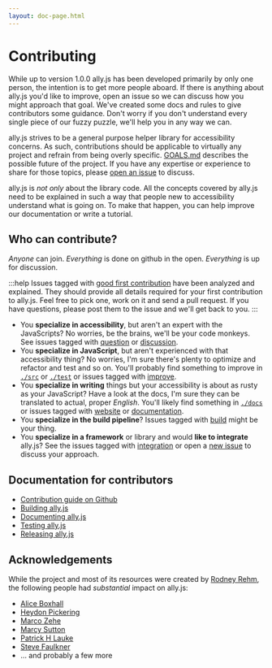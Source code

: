```yaml
---
layout: doc-page.html
---
```


# Contributing

While up to version 1.0.0 ally.js has been developed primarily by only one person, the intention is to get more people aboard. If there is anything about ally.js you'd like to improve, open an issue so we can discuss how you might approach that goal. We've created some docs and rules to give contributors some guidance. Don't worry if you don't understand every single piece of our fuzzy puzzle, we'll help you in any way we can.

ally.js strives to be a general purpose helper library for accessibility concerns. As such, contributions should be applicable to virtually any project and refrain from being overly specific. [GOALS.md](https://github.com/medialize/ally.js/blob/master/GOALS.md) describes the possible future of the project. If you have any expertise or experience to share for those topics, please [open an issue](https://github.com/medialize/ally.js/issues/new) to discuss.

ally.js is *not only* about the library code. All the concepts covered by ally.js need to be explained in such a way that people new to accessibility understand what is going on. To make that happen, you can help improve our documentation or write a tutorial.


## Who can contribute?

*Anyone* can join. *Everything* is done on github in the open. *Everything* is up for discussion.

:::help
Issues tagged with [good first contribution](https://github.com/medialize/ally.js/labels/good%20first%20contribution) have been analyzed and explained. They should provide all details required for your first contribution to ally.js. Feel free to pick one, work on it and send a pull request. If you have questions, please post them to the issue and we'll get back to you.
:::

* You **specialize in accessibility**, but aren't an expert with the JavaScripts? No worries, be the brains, we'll be your code monkeys. See issues tagged with [question](https://github.com/medialize/ally.js/labels/question) or [discussion](https://github.com/medialize/ally.js/labels/discussion).
* You **specialize in JavaScript**, but aren't experienced with that accessibility thing? No worries, I'm sure there's plenty to optimize and refactor and test and so on. You'll probably find something to improve in [`./src`](https://github.com/medialize/ally.js/tree/master/src) or [`./test`](https://github.com/medialize/ally.js/tree/master/test) or issues tagged with [improve](https://github.com/medialize/ally.js/labels/improve).
* You **specialize in writing** things but your accessibility is about as rusty as your JavaScript? Have a look at the docs, I'm sure they can be translated to actual, proper *English*. You'll likely find something in [`./docs`](https://github.com/medialize/ally.js/tree/master/docs) or issues tagged with [website](https://github.com/medialize/ally.js/labels/website) or [documentation](https://github.com/medialize/ally.js/labels/documentation).
* You **specialize in the build pipeline**? Issues tagged with [build](https://github.com/medialize/ally.js/labels/build) might be your thing.
* You **specialize in a framework** or library and would **like to integrate** ally.js? See the issues tagged with [integration](https://github.com/medialize/ally.js/labels/integration) or open a [new issue](https://github.com/medialize/ally.js/issues/new?title=[integrate]%20_your_library_name_%20) to discuss your approach.


## Documentation for contributors

* [Contribution guide on Github](https://github.com/medialize/ally.js/blob/master/CONTRIBUTING.md)
* [Building ally.js](build.md)
* [Documenting ally.js](docs.md)
* [Testing ally.js](testing.md)
* [Releasing ally.js](release.md)


## Acknowledgements

While the project and most of its resources were created by [Rodney Rehm](http://rodneyrehm.de/en/), the following people had *substantial* impact on ally.js:

* [Alice Boxhall](https://twitter.com/sundress)
* [Heydon Pickering](http://www.heydonworks.com/)
* [Marco Zehe](https://www.marcozehe.de/)
* [Marcy Sutton](https://marcysutton.com/)
* [Patrick H Lauke](https://www.splintered.co.uk/)
* [Steve Faulkner](https://twitter.com/stevefaulkner)
* … and probably a few more
